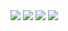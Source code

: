<img src="https://i.imgur.com/ehzcKjZ.jpg" />
<img src="https://i.imgur.com/ItgG0n3.jpg" />
<img src="https://i.imgur.com/dYOoRBA.jpg" />
<img src="https://i.imgur.com/FpaPPVM.jpg" />
